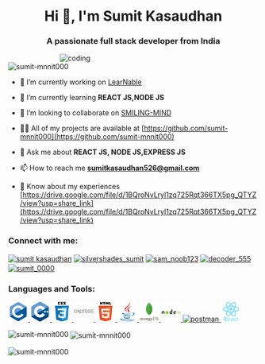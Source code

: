 <h1 align="center">Hi 👋, I'm Sumit Kasaudhan</h1>
<h3 align="center">A passionate full stack developer from India</h3>
<img align="right" alt="coding" width="400" src="https://cdn.dribbble.com/users/1162077/screenshots/3848914/programmer.gif">

<p align="left"> <img src="https://komarev.com/ghpvc/?username=sumit-mnnit000&label=Profile%20views&color=0e75b6&style=flat" alt="sumit-mnnit000" /> </p>

- 🔭 I’m currently working on [LearNable](https://github.com/priyanshu5656/LearnAble)

- 🌱 I’m currently learning **REACT JS,NODE JS**

- 👯 I’m looking to collaborate on [SMILING-MIND](https://github.com/sharmavasant/SMILING-MIND)

- 👨‍💻 All of my projects are available at [https://github.com/sumit-mnnit000](https://github.com/sumit-mnnit000)

- 💬 Ask me about **REACT JS, NODE JS,EXPRESS JS**

- 📫 How to reach me **sumitkasaudhan526@gmail.com**

- 📄 Know about my experiences [https://drive.google.com/file/d/1BQroNvLryl1zq725Rqt366TX5pg_QTYZ/view?usp=share_link](https://drive.google.com/file/d/1BQroNvLryl1zq725Rqt366TX5pg_QTYZ/view?usp=share_link)

<h3 align="left">Connect with me:</h3>
<p align="left">
<a href="https://linkedin.com/in/sumit kasaudhan" target="blank"><img align="center" src="https://raw.githubusercontent.com/rahuldkjain/github-profile-readme-generator/master/src/images/icons/Social/linked-in-alt.svg" alt="sumit kasaudhan" height="30" width="40" /></a>
<a href="https://instagram.com/silvershades_sumit" target="blank"><img align="center" src="https://raw.githubusercontent.com/rahuldkjain/github-profile-readme-generator/master/src/images/icons/Social/instagram.svg" alt="silvershades_sumit" height="30" width="40" /></a>
<a href="https://www.codechef.com/users/sam_noob123" target="blank"><img align="center" src="https://cdn.jsdelivr.net/npm/simple-icons@3.1.0/icons/codechef.svg" alt="sam_noob123" height="30" width="40" /></a>
<a href="https://codeforces.com/profile/decoder_555" target="blank"><img align="center" src="https://raw.githubusercontent.com/rahuldkjain/github-profile-readme-generator/master/src/images/icons/Social/codeforces.svg" alt="decoder_555" height="30" width="40" /></a>
<a href="https://www.leetcode.com/sumit_0000" target="blank"><img align="center" src="https://raw.githubusercontent.com/rahuldkjain/github-profile-readme-generator/master/src/images/icons/Social/leet-code.svg" alt="sumit_0000" height="30" width="40" /></a>
</p>

<h3 align="left">Languages and Tools:</h3>
<p align="left"> <a href="https://www.cprogramming.com/" target="_blank" rel="noreferrer"> <img src="https://raw.githubusercontent.com/devicons/devicon/master/icons/c/c-original.svg" alt="c" width="40" height="40"/> </a> <a href="https://www.w3schools.com/cpp/" target="_blank" rel="noreferrer"> <img src="https://raw.githubusercontent.com/devicons/devicon/master/icons/cplusplus/cplusplus-original.svg" alt="cplusplus" width="40" height="40"/> </a> <a href="https://www.w3schools.com/css/" target="_blank" rel="noreferrer"> <img src="https://raw.githubusercontent.com/devicons/devicon/master/icons/css3/css3-original-wordmark.svg" alt="css3" width="40" height="40"/> </a> <a href="https://expressjs.com" target="_blank" rel="noreferrer"> <img src="https://raw.githubusercontent.com/devicons/devicon/master/icons/express/express-original-wordmark.svg" alt="express" width="40" height="40"/> </a> <a href="https://www.w3.org/html/" target="_blank" rel="noreferrer"> <img src="https://raw.githubusercontent.com/devicons/devicon/master/icons/html5/html5-original-wordmark.svg" alt="html5" width="40" height="40"/> </a> <a href="https://www.java.com" target="_blank" rel="noreferrer"> <img src="https://raw.githubusercontent.com/devicons/devicon/master/icons/java/java-original.svg" alt="java" width="40" height="40"/> </a> <a href="https://www.mongodb.com/" target="_blank" rel="noreferrer"> <img src="https://raw.githubusercontent.com/devicons/devicon/master/icons/mongodb/mongodb-original-wordmark.svg" alt="mongodb" width="40" height="40"/> </a> <a href="https://nodejs.org" target="_blank" rel="noreferrer"> <img src="https://raw.githubusercontent.com/devicons/devicon/master/icons/nodejs/nodejs-original-wordmark.svg" alt="nodejs" width="40" height="40"/> </a> <a href="https://postman.com" target="_blank" rel="noreferrer"> <img src="https://www.vectorlogo.zone/logos/getpostman/getpostman-icon.svg" alt="postman" width="40" height="40"/> </a> <a href="https://reactjs.org/" target="_blank" rel="noreferrer"> <img src="https://raw.githubusercontent.com/devicons/devicon/master/icons/react/react-original-wordmark.svg" alt="react" width="40" height="40"/> </a> </p>

<p><img align="left" src="https://github-readme-stats.vercel.app/api/top-langs?username=sumit-mnnit000&show_icons=true&locale=en&layout=compact" alt="sumit-mnnit000" /></p>

<p>&nbsp;<img align="center" src="https://github-readme-stats.vercel.app/api?username=sumit-mnnit000&show_icons=true&locale=en" alt="sumit-mnnit000" /></p>

<p><img align="center" src="https://github-readme-streak-stats.herokuapp.com/?user=sumit-mnnit000&" alt="sumit-mnnit000" /></p>
